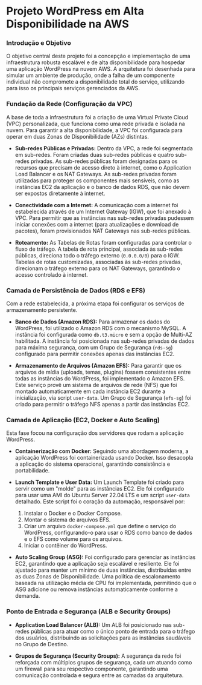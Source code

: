 # Projeto WordPress em Alta Disponibilidade na AWS

### Introdução e Objetivo

O objetivo central deste projeto foi a concepção e implementação de uma infraestrutura robusta escalável e de alta disponibilidade para hospedar uma aplicação WordPress na nuvem AWS. A arquitetura foi desenhada para simular um ambiente de produção, onde a falha de um componente individual não compromete a disponibilidade total do serviço, utilizando para isso os principais serviços gerenciados da AWS.

### Fundação da Rede (Configuração da VPC)

A base de toda a infraestrutura foi a criação de uma Virtual Private Cloud (VPC) personalizada, que funciona como uma rede privada e isolada na nuvem. Para garantir a alta disponibilidade, a VPC foi configurada para operar em duas Zonas de Disponibilidade (AZs) distintas.

* **Sub-redes Públicas e Privadas:** Dentro da VPC, a rede foi segmentada em sub-redes. Foram criadas duas sub-redes públicas e quatro sub-redes privadas. As sub-redes públicas foram designadas para os recursos que precisam de acesso direto à internet, como o Application Load Balancer e os NAT Gateways. As sub-redes privadas foram utilizadas para proteger os componentes mais sensíveis, como as instâncias EC2 da aplicação e o banco de dados RDS, que não devem ser expostos diretamente à internet.

* **Conectividade com a Internet:** A comunicação com a internet foi estabelecida através de um Internet Gateway (IGW), que foi anexado à VPC. Para permitir que as instâncias nas sub-redes privadas pudessem iniciar conexões com a internet (para atualizações e download de pacotes), foram provisionados NAT Gateways nas sub-redes públicas.

* **Roteamento:** As Tabelas de Rotas foram configuradas para controlar o fluxo de tráfego. A tabela de rota principal, associada às sub-redes públicas, direciona todo o tráfego externo (`0.0.0.0/0`) para o IGW. Tabelas de rotas customizadas, associadas às sub-redes privadas, direcionam o tráfego externo para os NAT Gateways, garantindo o acesso controlado à internet.

### Camada de Persistência de Dados (RDS e EFS)

Com a rede estabelecida, a próxima etapa foi configurar os serviços de armazenamento persistente.

* **Banco de Dados (Amazon RDS):** Para armazenar os dados do WordPress, foi utilizado o Amazon RDS com o mecanismo MySQL. A instância foi configurada como `db.t3.micro` e sem a opção de Multi-AZ habilitada. A instância foi posicionada nas sub-redes privadas de dados para máxima segurança, com um Grupo de Segurança (`rds-sg`) configurado para permitir conexões apenas das instâncias EC2.

* **Armazenamento de Arquivos (Amazon EFS):** Para garantir que os arquivos de mídia (uploads, temas, plugins) fossem consistentes entre todas as instâncias do WordPress, foi implementado o Amazon EFS. Este serviço provê um sistema de arquivos de rede (NFS) que foi montado automaticamente em cada instância EC2 durante a inicialização, via script `user-data`. Um Grupo de Segurança (`efs-sg`) foi criado para permitir o tráfego NFS apenas a partir das instâncias EC2.

### Camada de Aplicação (EC2, Docker e Auto Scaling)

Esta fase focou na configuração dos servidores que rodam a aplicação WordPress.

* **Containerização com Docker:** Seguindo uma abordagem moderna, a aplicação WordPress foi containerizada usando Docker. Isso desacopla a aplicação do sistema operacional, garantindo consistência e portabilidade.

* **Launch Template e User Data:** Um Launch Template foi criado para servir como um "molde" para as instâncias EC2. Ele foi configurado para usar uma AMI do Ubuntu Server 22.04 LTS e um script `user-data` detalhado. Este script foi o coração da automação, responsável por:
    1.  Instalar o Docker e o Docker Compose.
    2.  Montar o sistema de arquivos EFS.
    3.  Criar um arquivo `docker-compose.yml` que define o serviço do WordPress, configurando-o para usar o RDS como banco de dados e o EFS como volume para os arquivos.
    4.  Iniciar o contêiner do WordPress.
       
 * **Auto Scaling Group (ASG):** Foi configurado para gerenciar as instâncias EC2, garantindo que a aplicação seja escalável e resiliente. Ele foi ajustado para manter um mínimo de duas instâncias, distribuídas entre as duas Zonas de Disponibilidade. Uma política de escalonamento baseada na utilização média de CPU foi implementada, permitindo que o ASG adicione ou remova instâncias automaticamente conforme a demanda.

### Ponto de Entrada e Segurança (ALB e Security Groups)

* **Application Load Balancer (ALB):** Um ALB foi posicionado nas sub-redes públicas para atuar como o único ponto de entrada para o tráfego dos usuários, distribuindo as solicitações para as instâncias saudáveis no Grupo de Destino.

* **Grupos de Segurança (Security Groups):** A segurança da rede foi reforçada com múltiplos grupos de segurança, cada um atuando como um firewall para seu respectivo componente, garantindo uma comunicação controlada e segura entre as camadas da arquitetura.
